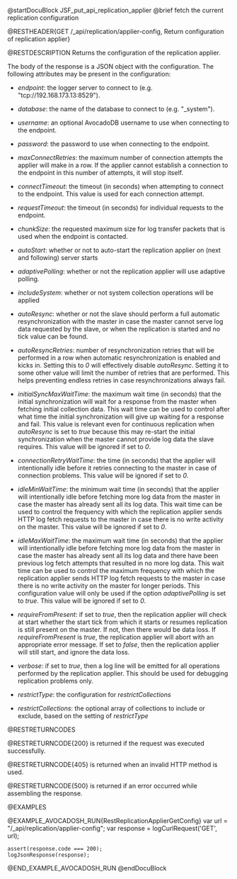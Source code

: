 
@startDocuBlock JSF_put_api_replication_applier
@brief fetch the current replication configuration

@RESTHEADER{GET /_api/replication/applier-config, Return configuration of replication applier}

@RESTDESCRIPTION
Returns the configuration of the replication applier.

The body of the response is a JSON object with the configuration. The
following attributes may be present in the configuration:

- *endpoint*: the logger server to connect to (e.g. "tcp://192.168.173.13:8529").

- *database*: the name of the database to connect to (e.g. "_system").

- *username*: an optional AvocadoDB username to use when connecting to the endpoint.

- *password*: the password to use when connecting to the endpoint.

- *maxConnectRetries*: the maximum number of connection attempts the applier
  will make in a row. If the applier cannot establish a connection to the
  endpoint in this number of attempts, it will stop itself.

- *connectTimeout*: the timeout (in seconds) when attempting to connect to the
  endpoint. This value is used for each connection attempt.

- *requestTimeout*: the timeout (in seconds) for individual requests to the endpoint.

- *chunkSize*: the requested maximum size for log transfer packets that
  is used when the endpoint is contacted.

- *autoStart*: whether or not to auto-start the replication applier on
  (next and following) server starts

- *adaptivePolling*: whether or not the replication applier will use
  adaptive polling.

- *includeSystem*: whether or not system collection operations will be applied

- *autoResync*: whether or not the slave should perform a full automatic
  resynchronization with the master in case the master cannot serve log data
  requested by the slave, or when the replication is started and no tick
  value
  can be found.

- *autoResyncRetries*: number of resynchronization retries that will be performed
  in a row when automatic resynchronization is enabled and kicks in. Setting this
  to *0* will effectively disable *autoResync*. Setting it to some other value
  will limit the number of retries that are performed. This helps preventing endless
  retries in case resynchronizations always fail.

- *initialSyncMaxWaitTime*: the maximum wait time (in seconds) that the initial
  synchronization will wait for a response from the master when fetching initial
  collection data.
  This wait time can be used to control after what time the initial synchronization
  will give up waiting for a response and fail. This value is relevant even
  for continuous replication when *autoResync* is set to *true* because this
  may re-start the initial synchronization when the master cannot provide
  log data the slave requires.
  This value will be ignored if set to *0*.

- *connectionRetryWaitTime*: the time (in seconds) that the applier will
  intentionally idle before it retries connecting to the master in case of
  connection problems.
  This value will be ignored if set to *0*.

- *idleMinWaitTime*: the minimum wait time (in seconds) that the applier will
  intentionally idle before fetching more log data from the master in case
  the master has already sent all its log data. This wait time can be used
  to control the frequency with which the replication applier sends HTTP log
  fetch requests to the master in case there is no write activity on the master.
  This value will be ignored if set to *0*.

- *idleMaxWaitTime*: the maximum wait time (in seconds) that the applier will
  intentionally idle before fetching more log data from the master in case the
  master has already sent all its log data and there have been previous log
  fetch attempts that resulted in no more log data. This wait time can be used
  to control the maximum frequency with which the replication applier sends HTTP
  log fetch requests to the master in case there is no write activity on the
  master for longer periods. This configuration value will only be used if the
  option *adaptivePolling* is set to *true*.
  This value will be ignored if set to *0*.

- *requireFromPresent*: if set to *true*, then the replication applier will check
  at start whether the start tick from which it starts or resumes replication is
  still present on the master. If not, then there would be data loss. If
  *requireFromPresent* is *true*, the replication applier will abort with an
  appropriate error message. If set to *false*, then the replication applier will
  still start, and ignore the data loss.

- *verbose*: if set to *true*, then a log line will be emitted for all operations
  performed by the replication applier. This should be used for debugging
  replication
  problems only.

- *restrictType*: the configuration for *restrictCollections*

- *restrictCollections*: the optional array of collections to include or exclude,
  based on the setting of *restrictType*

@RESTRETURNCODES

@RESTRETURNCODE{200}
is returned if the request was executed successfully.

@RESTRETURNCODE{405}
is returned when an invalid HTTP method is used.

@RESTRETURNCODE{500}
is returned if an error occurred while assembling the response.

@EXAMPLES

@EXAMPLE_AVOCADOSH_RUN{RestReplicationApplierGetConfig}
    var url = "/_api/replication/applier-config";
    var response = logCurlRequest('GET', url);

    assert(response.code === 200);
    logJsonResponse(response);
@END_EXAMPLE_AVOCADOSH_RUN
@endDocuBlock

